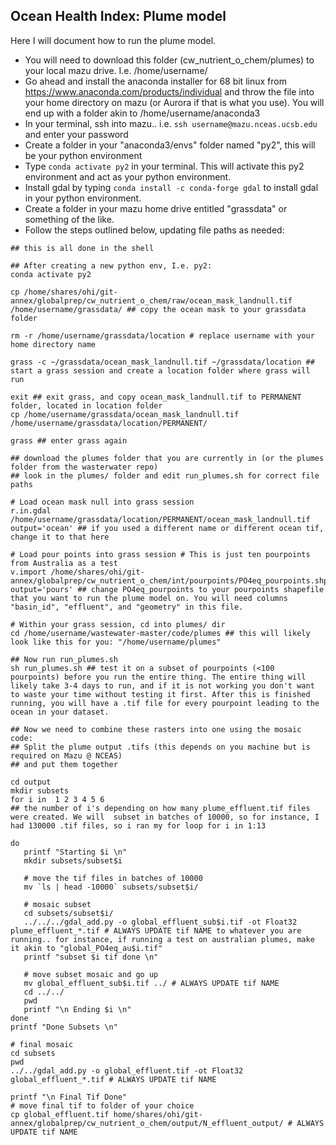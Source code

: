 ## Ocean Health Index: Plume model 

Here I will document how to run the plume model. 

 - You will need to download this folder (cw_nutrient_o_chem/plumes) to your local mazu drive. I.e. /home/username/
 - Go ahead and install the anaconda installer for 68 bit linux from https://www.anaconda.com/products/individual and throw the file into your home directory on mazu (or Aurora if that is what you use). You will end up with a folder akin to /home/username/anaconda3
 - In your terminal, ssh into mazu.. i.e. `ssh username@mazu.nceas.ucsb.edu` and enter your password
 - Create a folder in your "anaconda3/envs" folder named "py2", this will be your python environment
 - Type `conda activate py2` in your terminal. This will activate this py2 environment and act as your python environment. 
 - Install gdal by typing `conda install -c conda-forge gdal` to install gdal in your python environment. 
 - Create a folder in your mazu home drive entitled "grassdata" or something of the like.
 - Follow the steps outlined below, updating file paths as needed: 
 
 ```
 ## this is all done in the shell

## After creating a new python env, I.e. py2: 
conda activate py2

cp /home/shares/ohi/git-annex/globalprep/cw_nutrient_o_chem/raw/ocean_mask_landnull.tif /home/username/grassdata/ ## copy the ocean mask to your grassdata folder

rm -r /home/username/grassdata/location # replace username with your home directory name

grass -c ~/grassdata/ocean_mask_landnull.tif ~/grassdata/location ## start a grass session and create a location folder where grass will run 

exit ## exit grass, and copy ocean_mask_landnull.tif to PERMANENT folder, located in location folder
cp /home/username/grassdata/ocean_mask_landnull.tif /home/username/grassdata/location/PERMANENT/ 

grass ## enter grass again

## download the plumes folder that you are currently in (or the plumes folder from the wasterwater repo)
## look in the plumes/ folder and edit run_plumes.sh for correct file paths 

# Load ocean mask null into grass session 
r.in.gdal /home/username/grassdata/location/PERMANENT/ocean_mask_landnull.tif output='ocean' ## if you used a different name or different ocean tif, change it to that here

# Load pour points into grass session # This is just ten pourpoints from Australia as a test
v.import /home/shares/ohi/git-annex/globalprep/cw_nutrient_o_chem/int/pourpoints/PO4eq_pourpoints.shp output='pours' ## change PO4eq_pourpoints to your pourpoints shapefile that you want to run the plume model on. You will need columns "basin_id", "effluent", and "geometry" in this file. 

# Within your grass session, cd into plumes/ dir
cd /home/username/wastewater-master/code/plumes ## this will likely look like this for you: "/home/username/plumes"

## Now run run_plumes.sh
sh run_plumes.sh ## test it on a subset of pourpoints (<100 pourpoints) before you run the entire thing. The entire thing will likely take 3-4 days to run, and if it is not working you don't want to waste your time without testing it first. After this is finished running, you will have a .tif file for every pourpoint leading to the ocean in your dataset.

## Now we need to combine these rasters into one using the mosaic code: 
## Split the plume output .tifs (this depends on you machine but is required on Mazu @ NCEAS) 
## and put them together 
 
 cd output
 mkdir subsets
 for i in  1 2 3 4 5 6 
## the number of i's depending on how many plume_effluent.tif files were created. We will  subset in batches of 10000, so for instance, I had 130000 .tif files, so i ran my for loop for i in 1:13

 do
    printf "Starting $i \n"
    mkdir subsets/subset$i
   
    # move the tif files in batches of 10000
    mv `ls | head -10000` subsets/subset$i/
   
    # mosaic subset 
    cd subsets/subset$i/
    ../../../gdal_add.py -o global_effluent_sub$i.tif -ot Float32 plume_effluent_*.tif # ALWAYS UPDATE tif NAME to whatever you are running.. for instance, if running a test on australian plumes, make it akin to "global_PO4eq_au$i.tif"
    printf "subset $i tif done \n"
   
    # move subset mosaic and go up
    mv global_effluent_sub$i.tif ../ # ALWAYS UPDATE tif NAME
    cd ../../
    pwd
    printf "\n Ending $i \n"
 done
 printf "Done Subsets \n"

 # final mosaic
 cd subsets
 pwd
 ../../gdal_add.py -o global_effluent.tif -ot Float32 global_effluent_*.tif # ALWAYS UPDATE tif NAME

 printf "\n Final Tif Done"
 # move final tif to folder of your choice
 cp global_effluent.tif home/shares/ohi/git-annex/globalprep/cw_nutrient_o_chem/output/N_effluent_output/ # ALWAYS UPDATE tif NAME
```


